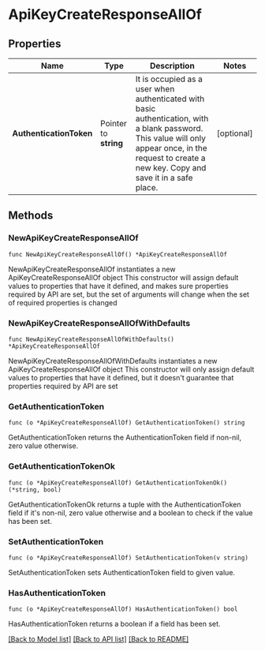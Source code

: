 # ApiKeyCreateResponseAllOf

## Properties

Name | Type | Description | Notes
------------ | ------------- | ------------- | -------------
**AuthenticationToken** | Pointer to **string** | It is occupied as a user when authenticated with basic authentication, with a blank password. This value will only appear once, in the request to create a new key. Copy and save it in a safe place. | [optional] 

## Methods

### NewApiKeyCreateResponseAllOf

`func NewApiKeyCreateResponseAllOf() *ApiKeyCreateResponseAllOf`

NewApiKeyCreateResponseAllOf instantiates a new ApiKeyCreateResponseAllOf object
This constructor will assign default values to properties that have it defined,
and makes sure properties required by API are set, but the set of arguments
will change when the set of required properties is changed

### NewApiKeyCreateResponseAllOfWithDefaults

`func NewApiKeyCreateResponseAllOfWithDefaults() *ApiKeyCreateResponseAllOf`

NewApiKeyCreateResponseAllOfWithDefaults instantiates a new ApiKeyCreateResponseAllOf object
This constructor will only assign default values to properties that have it defined,
but it doesn't guarantee that properties required by API are set

### GetAuthenticationToken

`func (o *ApiKeyCreateResponseAllOf) GetAuthenticationToken() string`

GetAuthenticationToken returns the AuthenticationToken field if non-nil, zero value otherwise.

### GetAuthenticationTokenOk

`func (o *ApiKeyCreateResponseAllOf) GetAuthenticationTokenOk() (*string, bool)`

GetAuthenticationTokenOk returns a tuple with the AuthenticationToken field if it's non-nil, zero value otherwise
and a boolean to check if the value has been set.

### SetAuthenticationToken

`func (o *ApiKeyCreateResponseAllOf) SetAuthenticationToken(v string)`

SetAuthenticationToken sets AuthenticationToken field to given value.

### HasAuthenticationToken

`func (o *ApiKeyCreateResponseAllOf) HasAuthenticationToken() bool`

HasAuthenticationToken returns a boolean if a field has been set.


[[Back to Model list]](../README.md#documentation-for-models) [[Back to API list]](../README.md#documentation-for-api-endpoints) [[Back to README]](../README.md)


